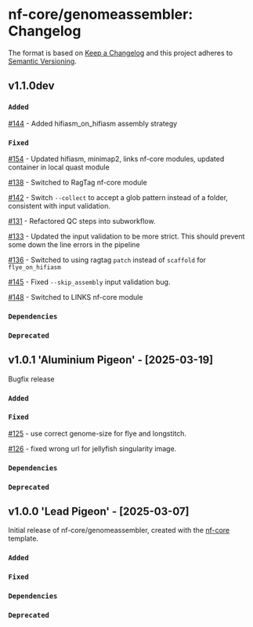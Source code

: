 # nf-core/genomeassembler: Changelog

The format is based on [Keep a Changelog](https://keepachangelog.com/en/1.0.0/)
and this project adheres to [Semantic Versioning](https://semver.org/spec/v2.0.0.html).

## v1.1.0dev

### `Added`

[#144](https://github.com/nf-core/genomeassembler/issues/144) - Added hifiasm_on_hifiasm assembly strategy

### `Fixed`

[#154](https://github.com/nf-core/genomeassembler/pull/154) - Updated hifiasm, minimap2, links nf-core modules, updated container in local quast module

[#138](https://github.com/nf-core/genomeassembler/pull/138) - Switched to RagTag nf-core module

[#142](https://github.com/nf-core/genomeassembler/pull/142) - Switch `--collect` to accept a glob pattern instead of a folder, consistent with input validation.

[#131](https://github.com/nf-core/genomeassembler/pull/131) - Refactored QC steps into subworkflow.

[#133](https://github.com/nf-core/genomeassembler/pull/133) - Updated the input validation to be more strict. This should prevent some down the line errors in the pipeline

[#136](https://github.com/nf-core/genomeassembler/pull/136) - Switched to using ragtag `patch` instead of `scaffold` for `flye_on_hifiasm`

[#145](https://github.com/nf-core/genomeassembler/pull/145) - Fixed `--skip_assembly` input validation bug.

[#148](https://github.com/nf-core/genomeassembler/pull/148) - Switched to LINKS nf-core module

### `Dependencies`

### `Deprecated`

## v1.0.1 'Aluminium Pigeon' - [2025-03-19]

Bugfix release

### `Added`

### `Fixed`

[#125](https://github.com/nf-core/genomeassembler/pull/125) - use correct genome-size for flye and longstitch.

[#126](https://github.com/nf-core/genomeassembler/pull/126) - fixed wrong url for jellyfish singularity image.

### `Dependencies`

### `Deprecated`

## v1.0.0 'Lead Pigeon' - [2025-03-07]

Initial release of nf-core/genomeassembler, created with the [nf-core](https://nf-co.re/) template.

### `Added`

### `Fixed`

### `Dependencies`

### `Deprecated`

